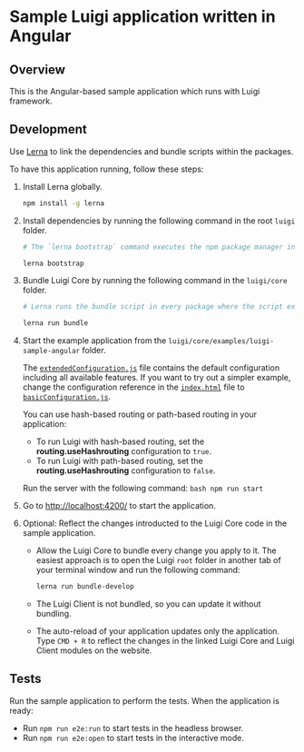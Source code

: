 # Sample Luigi application written in Angular

## Overview

This is the Angular-based sample application which runs with Luigi framework.

## Development

Use  [Lerna](https://lernajs.io/) to link the dependencies and bundle scripts within the packages.

To have this application running, follow these steps:

1. Install Lerna globally.
    ```bash
    npm install -g lerna
    ```

2. Install dependencies by running the following command in the root `luigi` folder.
    ```bash
    # The `lerna bootstrap` command executes the npm package manager installation and links cross-dependencies.

    lerna bootstrap
    ```

3. Bundle Luigi Core by running the following command in the `luigi/core` folder.
    ```bash
    # Lerna runs the bundle script in every package where the script exists.

    lerna run bundle
    ```

4. Start the example application from the `luigi/core/examples/luigi-sample-angular` folder.

   The  [`extendedConfiguration.js`](src/assets/extendedConfiguration.js) file contains the default configuration including all available features. If you want to try out a simpler example, change the configuration reference in the [`index.html`](src/index.html) file to [`basicConfiguration.js`](src/assets/basicConfiguration.js).

   You can use hash-based routing or path-based routing in your application:

    - To run Luigi with hash-based routing, set the **routing.useHashrouting** configuration to `true`.
    - To run Luigi with path-based routing, set the **routing.useHashrouting** configuration to `false`.
    
    Run the server with the following command:
        ```bash
        npm run start
        ```

5. Go to [http://localhost:4200/](http://localhost:4200/) to start the application.

6. Optional: Reflect the changes introducted to the Luigi Core code in the sample application.

    - Allow the Luigi Core to bundle every change you apply to it. The easiest approach is to open the Luigi `root` folder in another tab of your terminal window and run the following command: 
  
      ```bash    
      lerna run bundle-develop
      ```
    - The Luigi Client is not bundled, so you can update it without bundling.
    
    - The auto-reload of your application updates only the application. Type `CMD + R` to reflect the changes in the linked Luigi Core and Luigi Client modules on the website.


## Tests

Run the sample application to perform the tests. When the application is ready:

- Run `npm run e2e:run` to start tests in the headless browser.
- Run `npm run e2e:open` to start tests in the interactive mode.
<!-- ## Run server
* Using Angular CLI (standard): `npm run start`

## Use OpenID Connect

For running OpenID Connect (OIDC) locally, for example with DEX, follow these steps:

1. Run your app locally
2. Add `127.0.0.1 your.address` to `/etc/hosts` 
3. Set __Luigi.config.auth.use__ to `openIdConnect`
4. Run using `npm run start -- --host your.address`
5. Open [your.address:4200](http://your.address:4200) -->
